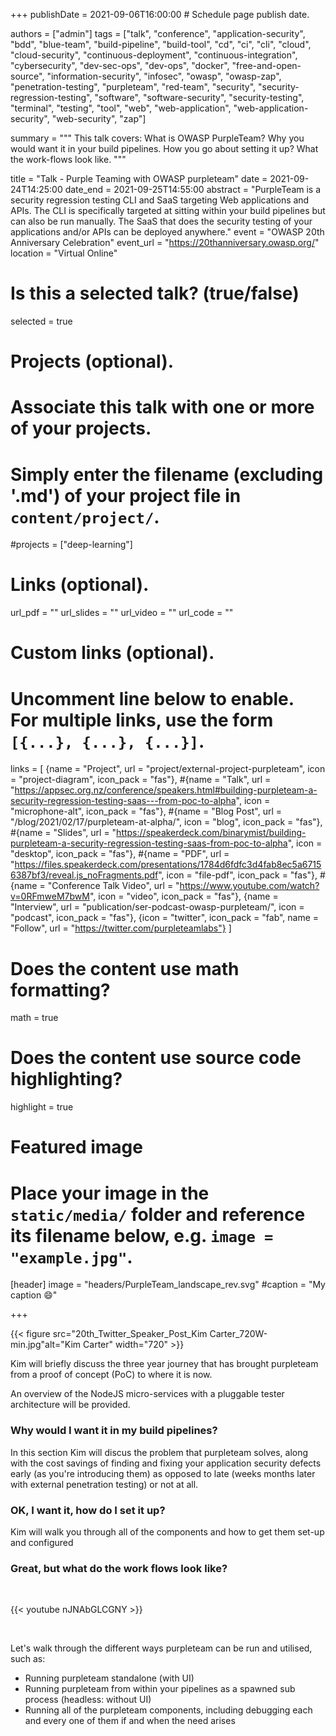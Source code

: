 +++
publishDate = 2021-09-06T16:00:00  # Schedule page publish date.

authors = ["admin"]
tags = ["talk", "conference", "application-security", "bdd", "blue-team", "build-pipeline", "build-tool", "cd", "ci", "cli", "cloud", "cloud-security", "continuous-deployment", "continuous-integration", "cybersecurity", "dev-sec-ops", "dev-ops", "docker", "free-and-open-source", "information-security", "infosec", "owasp", "owasp-zap", "penetration-testing", "purpleteam", "red-team", "security", "security-regression-testing", "software", "software-security", "security-testing", "terminal", "testing", "tool", "web", "web-application", "web-application-security", "web-security", "zap"]

summary = """
This talk covers: What is OWASP PurpleTeam? Why you would want it in your build pipelines. How you go about setting it up? What the work-flows look like.
"""

title = "Talk - Purple Teaming with OWASP purpleteam"
date = 2021-09-24T14:25:00
date_end = 2021-09-25T14:55:00
abstract = "PurpleTeam is a security regression testing CLI and SaaS targeting Web applications and APIs. The CLI is specifically targeted at sitting within your build pipelines but can also be run manually. The SaaS that does the security testing of your applications and/or APIs can be deployed anywhere."
event = "OWASP 20th Anniversary Celebration"
event_url = "https://20thanniversary.owasp.org/"
location = "Virtual Online"

# Is this a selected talk? (true/false)
selected = true

# Projects (optional).
#   Associate this talk with one or more of your projects.
#   Simply enter the filename (excluding '.md') of your project file in `content/project/`.
#projects = ["deep-learning"]

# Links (optional).
url_pdf = ""
url_slides = ""
url_video = ""
url_code = ""

# Custom links (optional).
#   Uncomment line below to enable. For multiple links, use the form `[{...}, {...}, {...}]`.
links = [
  {name = "Project", url = "project/external-project-purpleteam", icon = "project-diagram", icon_pack = "fas"},
  #{name = "Talk", url = "https://appsec.org.nz/conference/speakers.html#building-purpleteam-a-security-regression-testing-saas---from-poc-to-alpha", icon = "microphone-alt", icon_pack = "fas"},
  #{name = "Blog Post", url = "/blog/2021/02/17/purpleteam-at-alpha/", icon = "blog", icon_pack = "fas"},
  #{name = "Slides", url = "https://speakerdeck.com/binarymist/building-purpleteam-a-security-regression-testing-saas-from-poc-to-alpha", icon = "desktop", icon_pack = "fas"},
  #{name = "PDF", url = "https://files.speakerdeck.com/presentations/1784d6fdfc3d4fab8ec5a67156387bf3/reveal.js_noFragments.pdf", icon = "file-pdf", icon_pack = "fas"},
  #{name = "Conference Talk Video", url = "https://www.youtube.com/watch?v=0RFmweM7bwM", icon = "video", icon_pack = "fas"},
  {name = "Interview", url = "publication/ser-podcast-owasp-purpleteam/", icon = "podcast", icon_pack = "fas"},
  {icon = "twitter", icon_pack = "fab", name = "Follow", url = "https://twitter.com/purpleteamlabs"}
]

# Does the content use math formatting?
math = true

# Does the content use source code highlighting?
highlight = true

# Featured image
# Place your image in the `static/media/` folder and reference its filename below, e.g. `image = "example.jpg"`.
[header]
image = "headers/PurpleTeam_landscape_rev.svg"
#caption = "My caption :smile:"

+++

{{< figure src="20th_Twitter_Speaker_Post_Kim Carter_720W-min.jpg"alt="Kim Carter" width="720" >}}

Kim will briefly discuss the three year journey that has brought purpleteam from a proof of concept (PoC) to where it is now.

An overview of the NodeJS micro-services with a pluggable tester architecture will be provided.

<!-- uncomment below when available -->
<!-- {{< youtube 0RFmweM7bwM >}}

<br>-->

### Why would I want it in my build pipelines?

In this section Kim will discus the problem that purpleteam solves,
along with the cost savings of finding and fixing your application security defects early (as you're introducing them) as opposed to late (weeks months later with external penetration testing) or not at all.

<!-- uncomment below when available -->
<!-- <br>

<script async class="speakerdeck-embed" data-id="1784d6fdfc3d4fab8ec5a67156387bf3" data-ratio="1.37081659973226" src="//speakerdeck.com/assets/embed.js"></script>

<br>-->

### OK, I want it, how do I set it up?

Kim will walk you through all of the components and how to get them set-up and configured

### Great, but what do the work flows look like?

<br>

{{< youtube nJNAbGLCGNY >}}

<br>

Let's walk through the different ways purpleteam can be run and utilised, such as:

* Running purpleteam standalone (with UI)
* Running purpleteam from within your pipelines as a spawned sub process (headless: without UI)
* Running all of the purpleteam components, including debugging each and every one of them if and when the need arises

<br>


